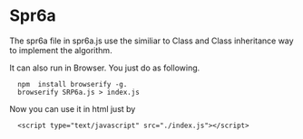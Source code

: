 # Spr6a
  The spr6a file in spr6a.js use the similiar to Class and Class inheritance way to implement the algorithm.

  It can also run in Browser. You just do as following.
  
      npm  install browserify -g. 
      browserify SRP6a.js > index.js
   Now you can use it in html just by
   
      <script type="text/javascript" src="./index.js"></script>
   
